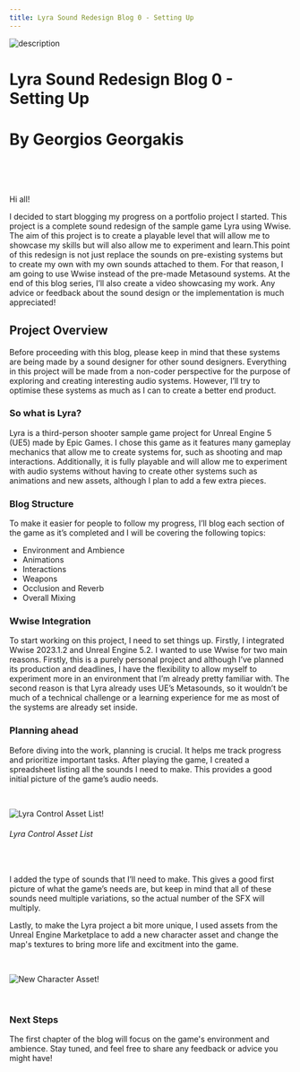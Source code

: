 ```yaml
---
title: Lyra Sound Redesign Blog 0 - Setting Up
---
```



![description](/blogImages/Blog0_Setting_Up.png)

# Lyra Sound Redesign Blog 0 - Setting Up  

# By Georgios Georgakis







&nbsp;&nbsp;&nbsp;

&nbsp;&nbsp;&nbsp;

Hi all!

I decided to start blogging my progress on a portfolio project I started. This project is a complete sound redesign of the sample game Lyra using Wwise. The aim of this project is to create a playable level that will allow me to showcase my skills but will also allow me to experiment and learn.This point of this redesign is not just replace the sounds on pre-existing systems but to create my own with my own sounds attached to them. For that reason, I am going to use Wwise instead of the pre-made Metasound systems. At the end of this blog series, I’ll also create a video showcasing my work. Any advice or feedback about the sound design or the implementation is much appreciated!

## Project Overview

Before proceeding with this blog, please keep in mind that these systems are being made by a sound designer for other sound designers. Everything in this project will be made from a non-coder perspective for the purpose of exploring and creating interesting audio systems. However, I’ll try to optimise these systems as much as I can to create a better end product. 


### So what is Lyra? 

Lyra is a third-person shooter sample game project for Unreal Engine 5 (UE5) made by Epic Games. I chose this game as it features many gameplay mechanics that allow me to create systems for, such as shooting and map interactions. Additionally, it is fully playable and will allow me to experiment with audio systems without having to create other systems such as animations and new assets, although I plan to add a few extra pieces. 

### Blog Structure

To make it easier for people to follow my progress, I’ll blog each section of the game as it’s completed and I will be covering the following topics:

  -  Environment and Ambience
  -  Animations
  -  Interactions
  -  Weapons
  -  Occlusion and Reverb
  -  Overall Mixing


### Wwise Integration

To start working on this project, I need to set things up. Firstly, I integrated Wwise 2023.1.2 and Unreal Engine 5.2. I wanted to use Wwise for two main reasons. Firstly, this is a purely personal project and although I’ve planned its production and deadlines, I have the flexibility to allow myself to experiment more in an environment that I’m already pretty familiar with. The second reason is that Lyra already uses UE’s Metasounds, so it wouldn’t be much of a technical challenge or a learning experience for me as most of the systems are already set inside.

### Planning ahead

Before diving into the work, planning is crucial. It helps me track progress and prioritize important tasks. After playing the game, I created a spreadsheet listing all the sounds I need to make. This provides a good initial picture of the game’s audio needs. 

&nbsp;&nbsp;&nbsp;



![Lyra Control Asset List!](/blogImages/post0.png "Lyra Control Asset List") 
###### Lyra Control Asset List

&nbsp;&nbsp;&nbsp;

I added the type of sounds that I’ll need to make. This gives a good first picture of what the game’s needs are, but keep in mind that all of these sounds need multiple variations, so the actual number of the SFX will multiply.

Lastly, to make the Lyra project a bit more unique, I used assets from the Unreal Engine Marketplace to add a new character asset and change the map's textures to bring more life and excitment into the game.

&nbsp;&nbsp;&nbsp;

![New Character Asset!](/blogImages/New_Char.png "New Character Asset") 

&nbsp;&nbsp;&nbsp;

### Next Steps

The first chapter of the blog will focus on the game's environment and ambience. Stay tuned, and feel free to share any feedback or advice you might have!






